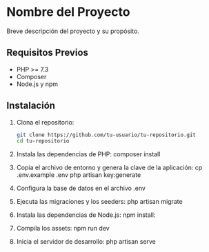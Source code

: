 # Nombre del Proyecto

Breve descripción del proyecto y su propósito.

## Requisitos Previos

- PHP >= 7.3
- Composer
- Node.js y npm

## Instalación

1. Clona el repositorio:
   ```bash
   git clone https://github.com/tu-usuario/tu-repositorio.git
   cd tu-repositorio

2. Instala las dependencias de PHP:
    composer install

3. Copia el archivo de entorno y genera la clave de la aplicación:
    cp .env.example .env
    php artisan key:generate

4. Configura la base de datos en el archivo .env

5. Ejecuta las migraciones y los seeders:
    php artisan migrate 

6. Instala las dependencias de Node.js:
    npm install:

7. Compila los assets:
    npm run dev

8. Inicia el servidor de desarrollo:
    php artisan serve

